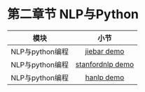 # 第二章节 NLP与Python

| 模块 | 小节 |
| :------:| :------: |
| NLP与python编程 | [jiebar demo](https://github.com/tuxi/learningNLP/tree/master/02/03_jieba) |
| NLP与python编程 | [stanfordnlp demo](https://github.com/tuxi/learningNLP/tree/master/02/04_stanfordnlp) |
| NLP与python编程 | [hanlp demo](https://github.com/tuxi/learningNLP/tree/master/02/05_hanlp) 
